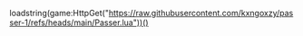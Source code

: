 loadstring(game:HttpGet("https://raw.githubusercontent.com/kxngoxzy/passer-1/refs/heads/main/Passer.lua"))()
